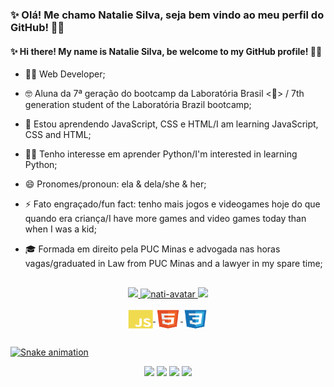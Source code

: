 ### ✨ Olá! Me chamo Natalie Silva, seja bem vindo ao meu perfil do GitHub! 👋🎉
#### ✨ Hi there! My name is Natalie Silva, be welcome to my GitHub profile! 👋🎉


- 👩‍💻 Web Developer;
- 🤓 Aluna da 7ª geração do bootcamp da Laboratória Brasil <💛> / 7th generation student of the Laboratória Brazil bootcamp;
- 🌱 Estou aprendendo JavaScript, CSS e HTML/I am learning JavaScript, CSS and HTML;
- 🐱‍🏍 Tenho interesse em aprender Python/I'm interested in learning Python;
- 😄 Pronomes/pronoun: ela & dela/she & her;
- ⚡ Fato engraçado/fun fact: tenho mais jogos e videogames hoje do que quando era criança/I have more games and video games today than when I was a kid;
- 🎓 Formada em direito pela PUC Minas e advogada nas horas vagas/graduated in Law from PUC Minas and a lawyer in my spare time;

    ##

<div align = center>
    <a href="https://github.com/natalieiss">
    <img height="180em" src="https://github-readme-stats.vercel.app/api?username=natalieiss&show_icons=true&theme=panda&include_all_commits=true&count_private=true"/>
    <img alt="nati-avatar" height="180em" src="https://i.picasion.com/pic92/4f9433c3eb4006dcb22b03f88542d4fa.gif">
    <img height="180em" src="https://github-readme-stats.vercel.app/api/top-langs/?username=natalieiss&layout=compact&langs_count=7&theme=panda"/>
</div>
  <div align="center"><br>
  <img align="center" alt="nat-Js" height="30" width="40" src="https://raw.githubusercontent.com/devicons/devicon/master/icons/javascript/javascript-plain.svg">  
  <img align="center" alt="nat-HTML" height="30" width="40" src="https://raw.githubusercontent.com/devicons/devicon/master/icons/html5/html5-original.svg">
  <img align="center" alt="nat-CSS" height="30" width="40" src="https://raw.githubusercontent.com/devicons/devicon/master/icons/css3/css3-original.svg">
</div>
  
  ##

![Snake animation](https://github.com/natalieiss/natalieiss/blob/output/github-contribution-grid-snake.svg)

<div align="center"> 
  <a href="https://www.instagram.com/natalieingridss/" target="_blank"><img src="https://img.shields.io/badge/-Instagram-%23E4405F?style=for-the-badge&logo=instagram&logoColor=white" target="_blank"></a> 
  <a href = "mailto:natalieingrid2910@gmail.com"><img src="https://img.shields.io/badge/-Gmail-%23333?style=for-the-badge&logo=gmail&logoColor=white" target="_blank"></a>
  <a href="https://www.linkedin.com/in/natalie-silva-829b274a/" target="_blank"><img src="https://img.shields.io/badge/-LinkedIn-%230077B5?style=for-the-badge&logo=linkedin&logoColor=white" target="_blank"></a>
    <a href="https://app.slack.com/client/T0NNB6T0R/C0NNB4N5N/user_profile/U02SVCQ0PS6" target="_blank"><img src="https://img.shields.io/badge/Slack-4A154B?style=for-the-badge&logo=slack&logoColor=white" target="_blank"></a>
    <a href="https://twitter.com/natalieiss"><img src="https://img.shields.io/badge/Twitter-1DA1F2?style=for-the-badge&logo=twitter&logoColor=white" target="_blank></a> 
</div>
